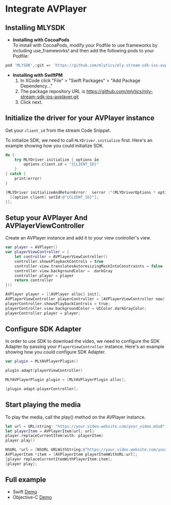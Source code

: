 # Integrate AVPlayer

## Installing MLYSDK

- **Installing with CocoaPods**  
  To install with CocoaPods, modify your Podfile to use frameworks by including use_frameworks! and then add the following pods to your Podfile:

```bash
pod 'MLYSDK',:git => 'https://github.com/mlytics/mly-stream-sdk-ios-avplayer.git'
```

- **Installing with SwiftPM**
  1. In XCode click "File" > "Swift Packages" > "Add Package Dependency..."
  2. The package repository URL is <https://github.com/mlytics/mly-stream-sdk-ios-avplayer.git>
  3. Click next.

## Initialize the driver for your AVPlayer instance

Get your `client_id` from the stream Code Snippet.

To initialize SDK, we need to call `MLYDriver.initialize` first. Here's an example showing how you could initialize SDK.

```swift
do {
    try MLYDriver.initialize { options in
        options.client.id = "{CLIENT_ID}" 
    }
} catch {
    print(error)
}
```
```objectivec
[MLYDriver initializeAndReturnError:  &error :^(MLYDriverOptions * option) {
  [[option client] setId:@"{CLIENT_ID}"];
}];
```

## Setup your AVPlayer And AVPlayerViewController

Create an AVPlayer instance and add it to your view controller's view.

```swift
var player = AVPlayer()
var playerViewController = {
    let controller = AVPlayerViewController()
    controller.showsPlaybackControls = true
    controller.view.translatesAutoresizingMaskIntoConstraints = false
    controller.view.backgroundColor = .darkGray
    controller.player = player
    return controller
}()
```
```objectivec
AVPlayer player = [[AVPlayer alloc] init];
AVPlayerViewController playerController = [AVPlayerViewController new];
playerController.showsPlaybackControls = true;
playerController.view.backgroundColor = UIColor.darkGrayColor;
playerController.player = player;
```

## Configure SDK Adapter

In order to use SDK to download the video, we need to configure the SDK Adapter by passing your `PlayerViewController` instance.  Here's an example showing how you could configure SDK Adapter.

```swift
var plugin = MLYAVPlayerPlugin()

plugin.adapt(playerViewController)
```
```objectivec
MLYAVPlayerPlugin plugin = [MLYAVPlayerPlugin alloc];

[plugin adapt:playerController];
```

## Start playing the media

To play the media, call the play() method on the AVPlayer instance.

```swift
let url = URL(string: "https://your.video.website.com/your_video.m3u8")!
let playerItem = AVPlayerItem(url: url)
player.replaceCurrentItem(with: playerItem)
player.play()
```
```objectivec
NSURL *url = [NSURL URLWithString:@"https://your.video.website.com/your_video.m3u8"];
AVPlayerItem *item = [AVPlayerItem playerItemWithURL:url];
[player replaceCurrentItemWithPlayerItem:item];
[player play];
```

## Full example

- Swift [Demo](https://github.com/mlytics/mly-stream-sdk-ios-avplayer/tree/main/examples/swift-demo)
- Objective-C [Demo](https://github.com/mlytics/mly-stream-sdk-ios-avplayer/tree/main/examples/objective-c-demo)
